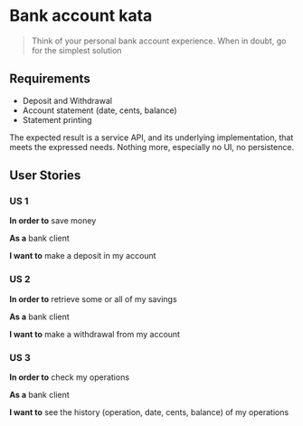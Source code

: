 # Bank account kata
> Think of your personal bank account experience. When in doubt, go for the simplest solution

## Requirements

- Deposit and Withdrawal
- Account statement (date, cents, balance)
- Statement printing

The expected result is a service API, and its underlying implementation, that meets the expressed needs.
Nothing more, especially no UI, no persistence.

## User Stories

### US 1

**In order to** save money

**As a** bank client

**I want to** make a deposit in my account

### US 2

**In order to** retrieve some or all of my savings

**As a** bank client

**I want to** make a withdrawal from my account

### US 3

**In order to** check my operations

**As a** bank client

**I want to** see the history (operation, date, cents, balance) of my operations 
